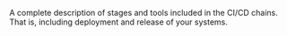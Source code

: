 A complete description of stages and tools included in the CI/CD chains.
That is, including deployment and release of your systems.
